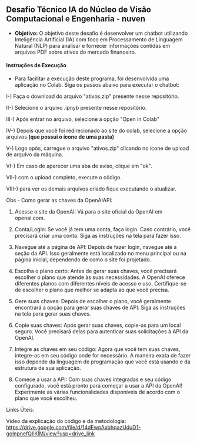 ## Desafio Técnico IA do Núcleo de Visão Computacional e Engenharia - nuven

- **Objetivo:** O objetivo deste desafio é desenvolver um chatbot utilizando Inteligência Artificial (IA) com foco em Processamento de Linguagem Natural (NLP) para analisar e fornecer informações contidas em arquivos PDF sobre ativos do mercado financeiro.

#### Instruções de Execução  

 - Para facilitar a execução deste programa, foi desenvolvida uma aplicação no Colab. Siga os passos abaixo para executar o chatbot:

 I-) Faça o download do arquivo "ativos.zip" presente nesse repositório.
 
 II-) Selecione o arquivo .ipnyb presente nesse repositório. 
 
 III-) Após entrar no arquivo, selecione  a opção "Open in Colab"
 
 IV-) Depois que você foi redirecionado ao site do colab, selecione a opção arquivos **(que possui o ícone de uma pasta)**
 
 V-) Logo após, carregue o arquivo "ativos.zip" clicando no ícone de upload de arquIvo da máquina.
 
 VI-) Em caso de aparecer uma aba de aviso, clique em "ok".
 
 VII-) com o upload completo, execute o código.

VIII-) para ver os demais arquivos criado fique executando o atualizar.

Obs - Como gerar as chaves da OpenAIAPI:

1. Acesse o site da OpenAI: Vá para o site oficial da OpenAI em openai.com.

2. Conta/Login: Se você já tem uma conta, faça login. Caso contrário, você precisará criar uma conta. Siga as instruções na tela para fazer isso.

3. Navegue até a página de API: Depois de fazer login, navegue até a seção da API. Isso geralmente está localizado no menu principal ou na página inicial, dependendo de como o site foi projetado.

4. Escolha o plano certo: Antes de gerar suas chaves, você precisará escolher o plano que atende às suas necessidades. A OpenAI oferece diferentes planos com diferentes níveis de acesso e uso. Certifique-se de escolher o plano que melhor se adapta ao que você precisa.

5. Gere suas chaves: Depois de escolher o plano, você geralmente encontrará a opção para gerar suas chaves de API. Siga as instruções na tela para gerar suas chaves.

6. Copie suas chaves: Após gerar suas chaves, copie-as para um local seguro. Você precisará delas para autenticar suas solicitações à API da OpenAI.

7. Integre as chaves em seu código: Agora que você tem suas chaves, integre-as em seu código onde for necessário. A maneira exata de fazer isso depende da linguagem de programação que você está usando e da estrutura de sua aplicação.

8. Comece a usar a API: Com suas chaves integradas e seu código configurado, você está pronto para começar a usar a API da OpenAI! Experimente as várias funcionalidades disponíveis de acordo com o plano que você escolheu.

Links Úteis:

Video da explicação do código e da metodologia: https://drive.google.com/file/d/14dEwpAxbhqazUduD1-golnpnefQIlKlM/view?usp=drive_link
